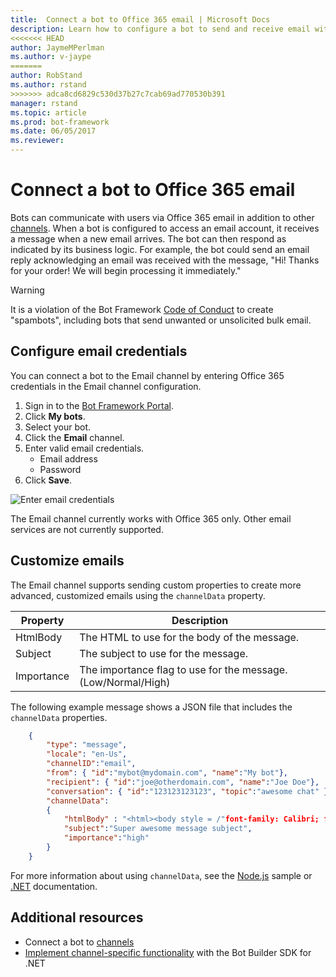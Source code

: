 ```yaml
---
title:  Connect a bot to Office 365 email | Microsoft Docs
description: Learn how to configure a bot to send and receive email with Office 365.
<<<<<<< HEAD
author: JaymeMPerlman
ms.author: v-jaype
=======
author: RobStand
ms.author: rstand
>>>>>>> adca8cd6829c530d37b27c7cab69ad770530b391
manager: rstand
ms.topic: article
ms.prod: bot-framework
ms.date: 06/05/2017
ms.reviewer:
---
```

# Connect a bot to Office 365 email

Bots can communicate with users via Office 365 email in addition to other [channels](~/portal-configure-channels.md). When a bot is configured to access an email account, it receives a message when a new email arrives. The bot can then respond as indicated by its business logic. For example, the bot could send an email reply acknowledging an email was received with the message, "Hi! Thanks for your order! We will begin processing it immediately." 

> [!WARNING]
> It is a violation of the Bot Framework [Code of Conduct](https://www.botframework.com/Content/Microsoft-Bot-Framework-Preview-Online-Services-Agreement.htm) to create "spambots", including bots that send unwanted or unsolicited bulk email.

## Configure email credentials

You can connect a bot to the Email channel by entering Office 365 credentials in the Email channel configuration.

1. Sign in to the <a href="https://dev.botframework.com/" target="_blank">Bot Framework Portal</a>.
2. Click **My bots**.
3. Select your bot.
4. Click the **Email** channel.  
5. Enter valid email credentials.
    * Email address
    * Password
6. Click **Save**.

![Enter email credentials](~/media/channel-connect-email/channel-connect-email-credentials.png)

The Email channel currently works with Office 365 only. Other email services are not currently supported.

## Customize emails

The Email channel supports sending custom properties to create more advanced, customized emails using the `channelData` property.

| Property | Description |
|---------|  -----|
| HtmlBody   | The HTML to use for the body of the message. |
| Subject    | The subject to use for the message.|
| Importance | The importance flag to use for the message.(Low/Normal/High) |

The following example message shows a JSON file that includes the `channelData` properties.

```json
    {
        "type": "message",
        "locale": "en-Us",
        "channelID":"email",
        "from": { "id":"mybot@mydomain.com", "name":"My bot"},
        "recipient": { "id":"joe@otherdomain.com", "name":"Joe Doe"},
        "conversation": { "id":"123123123123", "topic":"awesome chat" },
        "channelData":
        {
            "htmlBody" : "<html><body style = /"font-family: Calibri; font-size: 11pt;/" >This is more than awesome</body></html>",
            "subject":"Super awesome message subject",
            "importance":"high"
        }
    }
```
For more information about using `channelData`, see the [Node.js](https://github.com/Microsoft/BotBuilder-Samples/tree/master/Node/core-ChannelData) sample or [.NET](~/dotnet/bot-builder-dotnet-channeldata.md) documentation.

## Additional resources

* Connect a bot to [channels](~/portal-configure-channels.md)
* [Implement channel-specific functionality](dotnet/bot-builder-dotnet-channeldata.md) with the Bot Builder SDK for .NET

